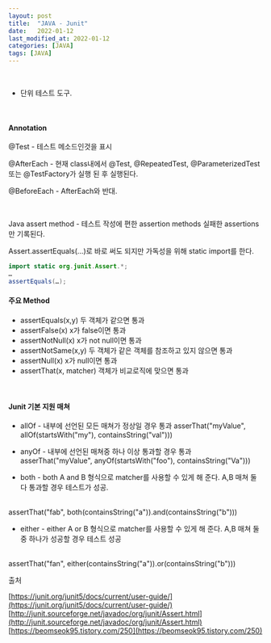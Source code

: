 ```yaml
---
layout: post
title:  "JAVA - Junit"
date:   2022-01-12
last_modified_at: 2022-01-12
categories: [JAVA]
tags: [JAVA]
---
```


<br/>

- 단위 테스트 도구. 

<br/>

#### Annotation

@Test - 테스트 메소드인것을 표시

@AfterEach - 현재 class내에서 @Test, @RepeatedTest, @ParameterizedTest 또는 @TestFactory가 실행 된 후 실행된다.

@BeforeEach - AfterEach와 반대.

<br/>

Java assert method - 테스트 작성에 편한 assertion methods 실패한 assertions만 기록된다.

Assert.assertEquals(…)로 바로 써도 되지만 가독성을 위해 static import를 한다.

```java
import static org.junit.Assert.*;
…
assertEquals(…);
```

#### 주요 Method

- assertEquals(x,y) 두 객체가 같으면 통과
- assertFalse(x) x가 false이면 통과
- assertNotNull(x) x가 not null이면 통과
- assertNotSame(x,y) 두 객체가 같은 객체를 참조하고 있지 않으면 통과
- assertNull(x) x가 null이면 통과
- assertThat(x, matcher) 객체가 비교로직에 맞으면 통과

<br/>

#### Junit 기본 지원 매쳐

- allOf - 내부에 선언된 모든 매쳐가 정상일 경우 통과
asserThat("myValue", allOf(startsWith("my"), containsString("val")))


- anyOf - 내부에 선언된 매쳐중 하나 이상 통과할 경우 통과
asserThat("myValue", anyOf(startsWith("foo"), containsString("Va")))


- both - both A and B 형식으로 matcher를 사용할 수 있게 해 준다.
A,B 매쳐 둘다 통과할 경우 테스트가 성공.
<br/>
assertThat("fab", both(containsString("a")).and(containsString("b")))


- either - either A or B 형식으로 matcher를 사용할 수 있게 해 준다.
A,B 매쳐 둘중 하나가 성공할 경우 테스트 성공
<br/>
assertThat("fan", either(containsString("a")).or(containsString("b")))

<br/>

출처  

[https://junit.org/junit5/docs/current/user-guide/](https://junit.org/junit5/docs/current/user-guide/)
[http://junit.sourceforge.net/javadoc/org/junit/Assert.html](http://junit.sourceforge.net/javadoc/org/junit/Assert.html)
[https://beomseok95.tistory.com/250](https://beomseok95.tistory.com/250)
